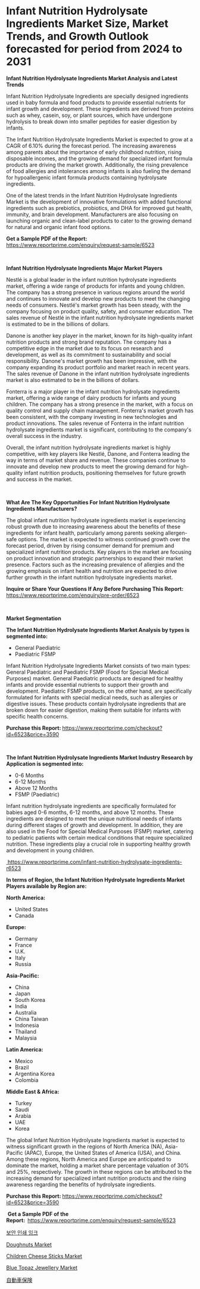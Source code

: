 <p><h1>Infant Nutrition Hydrolysate Ingredients Market Size, Market Trends, and Growth Outlook forecasted for period from 2024 to 2031</h1></p><p><strong>Infant Nutrition Hydrolysate Ingredients Market Analysis and Latest Trends</strong></p>
<p><p>Infant Nutrition Hydrolysate Ingredients are specially designed ingredients used in baby formula and food products to provide essential nutrients for infant growth and development. These ingredients are derived from proteins such as whey, casein, soy, or plant sources, which have undergone hydrolysis to break down into smaller peptides for easier digestion by infants.</p><p>The Infant Nutrition Hydrolysate Ingredients Market is expected to grow at a CAGR of 6.10% during the forecast period. The increasing awareness among parents about the importance of early childhood nutrition, rising disposable incomes, and the growing demand for specialized infant formula products are driving the market growth. Additionally, the rising prevalence of food allergies and intolerances among infants is also fueling the demand for hypoallergenic infant formula products containing hydrolysate ingredients.</p><p>One of the latest trends in the Infant Nutrition Hydrolysate Ingredients Market is the development of innovative formulations with added functional ingredients such as prebiotics, probiotics, and DHA for improved gut health, immunity, and brain development. Manufacturers are also focusing on launching organic and clean-label products to cater to the growing demand for natural and organic infant food options.</p></p>
<p><strong>Get a Sample PDF of the Report:&nbsp;</strong> <a href="https://www.reportprime.com/enquiry/request-sample/6523">https://www.reportprime.com/enquiry/request-sample/6523</a></p>
<p>&nbsp;</p>
<p><strong>Infant Nutrition Hydrolysate Ingredients Major Market Players</strong></p>
<p><p>Nestlé is a global leader in the infant nutrition hydrolysate ingredients market, offering a wide range of products for infants and young children. The company has a strong presence in various regions around the world and continues to innovate and develop new products to meet the changing needs of consumers. Nestlé's market growth has been steady, with the company focusing on product quality, safety, and consumer education. The sales revenue of Nestlé in the infant nutrition hydrolysate ingredients market is estimated to be in the billions of dollars.</p><p>Danone is another key player in the market, known for its high-quality infant nutrition products and strong brand reputation. The company has a competitive edge in the market due to its focus on research and development, as well as its commitment to sustainability and social responsibility. Danone's market growth has been impressive, with the company expanding its product portfolio and market reach in recent years. The sales revenue of Danone in the infant nutrition hydrolysate ingredients market is also estimated to be in the billions of dollars.</p><p>Fonterra is a major player in the infant nutrition hydrolysate ingredients market, offering a wide range of dairy products for infants and young children. The company has a strong presence in the market, with a focus on quality control and supply chain management. Fonterra's market growth has been consistent, with the company investing in new technologies and product innovations. The sales revenue of Fonterra in the infant nutrition hydrolysate ingredients market is significant, contributing to the company's overall success in the industry.</p><p>Overall, the infant nutrition hydrolysate ingredients market is highly competitive, with key players like Nestlé, Danone, and Fonterra leading the way in terms of market share and revenue. These companies continue to innovate and develop new products to meet the growing demand for high-quality infant nutrition products, positioning themselves for future growth and success in the market.</p></p>
<p>&nbsp;</p>
<p><strong>What Are The Key Opportunities For Infant Nutrition Hydrolysate Ingredients Manufacturers?</strong></p>
<p><p>The global infant nutrition hydrolysate ingredients market is experiencing robust growth due to increasing awareness about the benefits of these ingredients for infant health, particularly among parents seeking allergen-safe options. The market is expected to witness continued growth over the forecast period, driven by rising consumer demand for premium and specialized infant nutrition products. Key players in the market are focusing on product innovation and strategic partnerships to expand their market presence. Factors such as the increasing prevalence of allergies and the growing emphasis on infant health and nutrition are expected to drive further growth in the infant nutrition hydrolysate ingredients market.</p></p>
<p><strong>Inquire or Share Your Questions If Any Before Purchasing This Report:</strong> <a href="https://www.reportprime.com/enquiry/pre-order/6523">https://www.reportprime.com/enquiry/pre-order/6523</a></p>
<p>&nbsp;</p>
<p><strong>Market Segmentation</strong></p>
<p><strong>The Infant Nutrition Hydrolysate Ingredients Market Analysis by types is segmented into:</strong></p>
<p><ul><li>General Paediatric</li><li>Paediatric FSMP</li></ul></p>
<p><p>Infant Nutrition Hydrolysate Ingredients Market consists of two main types: General Paediatric and Paediatric FSMP (Food for Special Medical Purposes) market. General Paediatric products are designed for healthy infants and provide essential nutrients to support their growth and development. Paediatric FSMP products, on the other hand, are specifically formulated for infants with special medical needs, such as allergies or digestive issues. These products contain hydrolysate ingredients that are broken down for easier digestion, making them suitable for infants with specific health concerns.</p></p>
<p><strong>Purchase this Report:&nbsp;</strong><a href="https://www.reportprime.com/checkout?id=6523&price=3590">https://www.reportprime.com/checkout?id=6523&price=3590</a></p>
<p>&nbsp;</p>
<p><strong>The Infant Nutrition Hydrolysate Ingredients Market Industry Research by Application is segmented into:</strong></p>
<p><ul><li>0-6 Months</li><li>6-12 Months</li><li>Above 12 Months</li><li>FSMP (Paediatric)</li></ul></p>
<p><p>Infant nutrition hydrolysate ingredients are specifically formulated for babies aged 0-6 months, 6-12 months, and above 12 months. These ingredients are designed to meet the unique nutritional needs of infants during different stages of growth and development. In addition, they are also used in the Food for Special Medical Purposes (FSMP) market, catering to pediatric patients with certain medical conditions that require specialized nutrition. These ingredients play a crucial role in supporting healthy growth and development in young children.</p></p>
<p><a href="https://www.reportprime.com/infant-nutrition-hydrolysate-ingredients-r6523">&nbsp;https://www.reportprime.com/infant-nutrition-hydrolysate-ingredients-r6523</a></p>
<p><strong>In terms of Region, the Infant Nutrition Hydrolysate Ingredients Market Players available by Region are:</strong></p>
<p>
    <p> <strong> North America: </strong>
        <ul>
            <li>United States</li>
            <li>Canada</li>
        </ul>
        </p> 
    <p> <strong> Europe: </strong>
        <ul>
            <li>Germany</li>
            <li>France</li>
            <li>U.K.</li>
            <li>Italy</li>
            <li>Russia</li>
        </ul>
        </p> 
    <p> <strong> Asia-Pacific: </strong>
        <ul>
            <li>China</li>
            <li>Japan</li>
            <li>South Korea</li>
            <li>India</li>
            <li>Australia</li>
            <li>China Taiwan</li>
            <li>Indonesia</li>
            <li>Thailand</li>
            <li>Malaysia</li>
        </ul>
        </p> 
    <p> <strong> Latin America: </strong>
        <ul>
            <li>Mexico</li>
            <li>Brazil</li>
            <li>Argentina Korea</li>
            <li>Colombia</li>
        </ul>
        </p> 
    <p> <strong> Middle East & Africa: </strong>
        <ul>
            <li>Turkey</li>
            <li>Saudi</li>
            <li>Arabia</li>
            <li>UAE</li>
            <li>Korea</li>
        </ul>
    </p>
    </p>
<p><p>The global Infant Nutrition Hydrolysate Ingredients market is expected to witness significant growth in the regions of North America (NA), Asia-Pacific (APAC), Europe, the United States of America (USA), and China. Among these regions, North America and Europe are anticipated to dominate the market, holding a market share percentage valuation of 30% and 25%, respectively. The growth in these regions can be attributed to the increasing demand for specialized infant nutrition products and the rising awareness regarding the benefits of hydrolysate ingredients.</p></p>
<p><strong>Purchase this Report: </strong><a href="https://www.reportprime.com/checkout?id=6523&price=3590">https://www.reportprime.com/checkout?id=6523&price=3590</a></p>
<p>&nbsp;<strong>Get a Sample PDF of the Report:&nbsp;&nbsp;</strong><a href="https://www.reportprime.com/enquiry/request-sample/6523">https://www.reportprime.com/enquiry/request-sample/6523</a></p>
<p><strong></strong></p>
<p><p><a href="https://medium.com/@prestoniegand56562023/%EB%B3%B4%EC%95%88-%EC%9D%B8%EC%87%84-%EC%9E%89%ED%81%AC-%EC%8B%9C%EC%9E%A5-%EC%8B%9C%EC%9E%A5-cagr-%EC%8B%9C%EC%9E%A5-%EB%8F%99%ED%96%A5-%EB%B0%8F-%EC%84%B1%EC%9E%A5-%EC%A0%84%EB%9E%B5%EC%97%90-%EB%8C%80%ED%95%9C-%ED%86%B5%EC%B0%B0%EB%A0%A5-131cd601e5fc">보안 인쇄 잉크</a></p><p><a href="https://github.com/angeliabkratze/Market-Research-Report-List-1/blob/main/doughnuts-market.md">Doughnuts Market</a></p><p><a href="https://github.com/EveKerluke2023/Market-Research-Report-List-1/blob/main/children-cheese-sticks-market.md">Children Cheese Sticks Market</a></p><p><a href="https://issuu.com/reportprime-2/docs/blue-topaz-jewellery-market-size-2030.pptx">Blue Topaz Jewellery Market</a></p><p><a href="https://github.com/EstaSprer20231/Market-Research-Report-List-1/blob/main/974155775237.md">自動車保険</a></p></p>